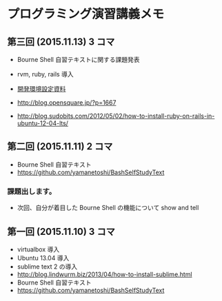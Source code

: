# プログラミング演習講義メモ

## 第三回 (2015.11.13) 3 コマ

- Bourne Shell 自習テキストに関する課題発表

- rvm, ruby, rails 導入
 - [開発環境設定資料](https://github.com/DevelopmentPractice201308/material/blob/master/installation.md)
 - http://blog.opensquare.jp/?p=1667
 - http://blog.sudobits.com/2012/05/02/how-to-install-ruby-on-rails-in-ubuntu-12-04-lts/


## 第二回 (2015.11.11) 2 コマ

- Bourne Shell 自習テキスト
 - https://github.com/yamanetoshi/BashSelfStudyText

### 課題出します。

- 次回、自分が着目した Bourne Shell の機能について show and tell

## 第一回 (2015.11.10) 3 コマ

- virtualbox 導入
- Ubuntu 13.04 導入
- sublime text 2 の導入
 - http://blog.lindwurm.biz/2013/04/how-to-install-sublime.html
- Bourne Shell 自習テキスト
 - https://github.com/yamanetoshi/BashSelfStudyText
